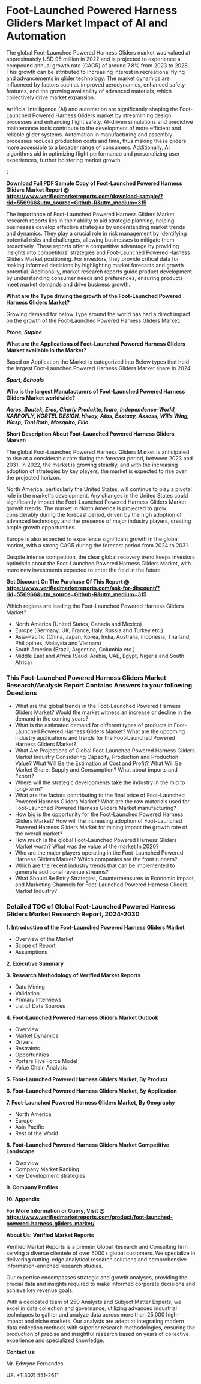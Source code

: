 <meta name="title" content="Global Foot-Launched Powered Harness Gliders Market Impact of AI and Automation"><meta name="description" content="The global Foot-Launched Powered Harness Gliders market was valued at approximately USD 95 million in 2022 and is projected to experience a compound annual growth rate"><meta name="title" content="Foot-Launched Powered Harness Gliders Market Size, Share, Scope, Trends, Growth, Opportunities, Analysis, Forecast"><h1>Foot-Launched Powered Harness Gliders Market Impact of AI and Automation</h1><p>The global Foot-Launched Powered Harness Gliders market was valued at approximately USD 95 million in 2022 and is projected to experience a compound annual growth rate (CAGR) of around 7.8% from 2023 to 2028. This growth can be attributed to increasing interest in recreational flying and advancements in glider technology. The market dynamics are influenced by factors such as improved aerodynamics, enhanced safety features, and the growing availability of advanced materials, which collectively drive market expansion.</p><p>Artificial Intelligence (AI) and automation are significantly shaping the Foot-Launched Powered Harness Gliders market by streamlining design processes and enhancing flight safety. AI-driven simulations and predictive maintenance tools contribute to the development of more efficient and reliable glider systems. Automation in manufacturing and assembly processes reduces production costs and time, thus making these gliders more accessible to a broader range of consumers. Additionally, AI algorithms aid in optimizing flight performance and personalizing user experiences, further bolstering market growth.</p>t</p><p id="" class=""><strong>Download Full PDF Sample Copy of Foot-Launched Powered Harness Gliders Market Report @ <a href="https://www.verifiedmarketreports.com/download-sample/?rid=556966&utm_source=Github-R&utm_medium=315" target="_blank">https://www.verifiedmarketreports.com/download-sample/?rid=556966&utm_source=Github-R&utm_medium=315</a></strong></p><p>The importance of&nbsp;Foot-Launched Powered Harness Gliders Market research reports lies in their ability to aid strategic planning, helping businesses develop effective strategies by understanding market trends and dynamics. They play a crucial role in risk management by identifying potential risks and challenges, allowing businesses to mitigate them proactively. These reports offer a competitive advantage by providing insights into competitors' strategies and Foot-Launched Powered Harness Gliders Market positioning. For investors, they provide critical data for making informed decisions by highlighting market forecasts and growth potential. Additionally, market research reports guide product development by understanding consumer needs and preferences, ensuring products meet market demands and drive business growth.</p><p><strong>What are the&nbsp;Type driving the growth of the Foot-Launched Powered Harness Gliders Market?</strong></p><p id="" class="">Growing demand for below Type around the world has had a direct impact on the growth of the Foot-Launched Powered Harness Gliders Market:</p><em><strong>Prone, Supine</strong></em></p><strong>What are the&nbsp;Applications&nbsp;of Foot-Launched Powered Harness Gliders Market available in the Market?</strong></p><p id="" class="">Based on Application the Market is categorized into Below types that held the largest Foot-Launched Powered Harness Gliders Market share In 2024.</p><em><strong>Sport, Schools</strong></em></p><strong>Who is the largest Manufacturers of Foot-Launched Powered Harness Gliders Market worldwide?</strong></p><p><em><strong>Aeros, Bautek, Eros, Charly Produkte, Icaro, Independence-World, KARPOFLY, KORTEL DESIGN, Hiway, Atos, Exxtacy, Axxess, Wills Wing, Wasp, Toni Roth, Mosquito, Fillo</strong></em></p><p id="" class=""><strong>Short Description About Foot-Launched Powered Harness Gliders Market:</strong></p><p>The global Foot-Launched Powered Harness Gliders Market is anticipated to rise at a considerable rate during the forecast period, between 2023 and 2031. In 2022, the market is growing steadily, and with the increasing adoption of strategies by key players, the market is expected to rise over the projected horizon.</p><p>North America, particularly the United States, will continue to play a pivotal role in the market's development. Any changes in the United States could significantly impact the Foot-Launched Powered Harness Gliders Market growth trends. The market in North America is projected to grow considerably during the forecast period, driven by the high adoption of advanced technology and the presence of major industry players, creating ample growth opportunities.</p><p>Europe is also expected to experience significant growth in the global market, with a strong CAGR during the forecast period from 2024 to 2031.</p><p>Despite intense competition, the clear global recovery trend keeps investors optimistic about the Foot-Launched Powered Harness Gliders Market, with more new investments expected to enter the field in the future.</p><p id="" class=""><strong>Get Discount On The Purchase Of This Report @ <a href="https://www.verifiedmarketreports.com/ask-for-discount/?rid=556966&utm_source=Github-R&utm_medium=315" target="_blank">https://www.verifiedmarketreports.com/ask-for-discount/?rid=556966&utm_source=Github-R&utm_medium=315</a></strong></p>Which regions are leading the Foot-Launched Powered Harness Gliders Market?</p><ul><li>North America (United States, Canada and Mexico)</li><li>Europe (Germany, UK, France, Italy, Russia and Turkey etc.)</li><li>Asia-Pacific (China, Japan, Korea, India, Australia, Indonesia, Thailand, Philippines, Malaysia and Vietnam)</li><li>South America (Brazil, Argentina, Columbia etc.)</li><li>Middle East and Africa (Saudi Arabia, UAE, Egypt, Nigeria and South Africa)</li></ul><h3 id="" class="">This Foot-Launched Powered Harness Gliders Market Research/Analysis Report Contains Answers to your following Questions</h3><ul><li>What are the global trends in the Foot-Launched Powered Harness Gliders Market? Would the market witness an increase or decline in the demand in the coming years?</li><li>What is the estimated demand for different types of products in Foot-Launched Powered Harness Gliders Market? What are the upcoming industry applications and trends for the Foot-Launched Powered Harness Gliders Market?</li><li>What Are Projections of Global Foot-Launched Powered Harness Gliders Market Industry Considering Capacity, Production and Production Value? What Will Be the Estimation of Cost and Profit? What Will Be Market Share, Supply and Consumption? What about imports and Export?</li><li>Where will the strategic developments take the industry in the mid to long-term?</li><li>What are the factors contributing to the final price of Foot-Launched Powered Harness Gliders Market? What are the raw materials used for Foot-Launched Powered Harness Gliders Market manufacturing?</li><li>How big is the opportunity for the Foot-Launched Powered Harness Gliders Market? How will the increasing adoption of Foot-Launched Powered Harness Gliders Market for mining impact the growth rate of the overall market?</li><li>How much is the global Foot-Launched Powered Harness Gliders Market worth? What was the value of the market In 2020?</li><li>Who are the major players operating in the Foot-Launched Powered Harness Gliders Market? Which companies are the front runners?</li><li>Which are the recent industry trends that can be implemented to generate additional revenue streams?</li><li>What Should Be Entry Strategies, Countermeasures to Economic Impact, and Marketing Channels for Foot-Launched Powered Harness Gliders Market Industry?</li></ul><h3 id="" class="">Detailed TOC of Global Foot-Launched Powered Harness Gliders Market Research Report, 2024-2030</h3><p id="" class=""><strong>1. Introduction of the Foot-Launched Powered Harness Gliders Market</strong></p><ul><li>Overview of the Market</li><li>Scope of Report</li><li>Assumptions</li></ul><p id="" class=""><strong>2. Executive Summary</strong></p><p id="" class=""><strong>3. Research Methodology of Verified Market Reports</strong></p><ul><li>Data Mining</li><li>Validation</li><li>Primary Interviews</li><li>List of Data Sources</li></ul><p id="" class=""><strong>4. Foot-Launched Powered Harness Gliders Market Outlook</strong></p><ul><li>Overview</li><li>Market Dynamics</li><li>Drivers</li><li>Restraints</li><li>Opportunities</li><li>Porters Five Force Model</li><li>Value Chain Analysis</li></ul><p id="" class=""><strong>5. Foot-Launched Powered Harness Gliders Market, By Product</strong></p><p id="" class=""><strong>6. Foot-Launched Powered Harness Gliders Market, By Application</strong></p><p id="" class=""><strong>7. Foot-Launched Powered Harness Gliders Market, By Geography</strong></p><ul><li>North America</li><li>Europe</li><li>Asia Pacific</li><li>Rest of the World</li></ul><p id="" class=""><strong>8. Foot-Launched Powered Harness Gliders Market Competitive Landscape</strong></p><ul><li>Overview</li><li>Company Market Ranking</li><li>Key Development Strategies</li></ul><p id="" class=""><strong>9. Company Profiles</strong></p><p id="" class=""><strong>10. Appendix</strong></p><p id="" class=""><strong>For More Information or Query, Visit @ <a href="https://www.verifiedmarketreports.com/product/foot-launched-powered-harness-gliders-market/" target="_blank">https://www.verifiedmarketreports.com/product/foot-launched-powered-harness-gliders-market/</a></strong></p><p id="" class=""><strong>About Us: Verified Market Reports</strong></p><p id="" class="">Verified Market Reports is a premier Global Research and Consulting firm serving a diverse clientele of over 5000+ global customers. We specialize in delivering cutting-edge analytical research solutions and comprehensive information-enriched research studies.</p><p id="" class="">Our expertise encompasses strategic and growth analyses, providing the crucial data and insights required to make informed corporate decisions and achieve key revenue goals.</p><p id="" class="">With a dedicated team of 250 Analysts and Subject Matter Experts, we excel in data collection and governance, utilizing advanced industrial techniques to gather and analyze data across more than 25,000 high-impact and niche markets. Our analysts are adept at integrating modern data collection methods with superior research methodologies, ensuring the production of precise and insightful research based on years of collective experience and specialized knowledge.</p><p id="" class=""><strong>Contact us:</strong></p><p id="" class="">Mr. Edwyne Fernandes</p><p id="" class="">US: +1(302) 551-2611</p>